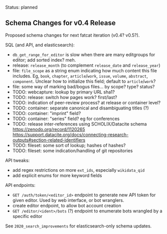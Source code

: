 
Status: planned

## Schema Changes for v0.4 Release

Proposed schema changes for next fatcat iteration (v0.4? v0.5?).

SQL (and API, and elasticsearch):

- `db_get_range_for_editor` is slow when there are many editgroups for editor; add sorted index? meh.
- release: `release_month` (to complement `release_date` and `release_year`)
- file: `file_scope` as a string enum indicating how much content this file
  includes. Eg, `book`, `chapter`, `article`/`work`, `issue`, `volume`,
  `abstract`, `component`. Unclear how to initialize this field; default to
  `article`/`work`?
- file: some way of marking bad/bogus files... by scope? type? status?
- TODO: webcapture: lookup by primary URL sha1?
- TODO: release: switch how pages work? first/last?
- TODO: indication of peer-review process? at release or container level?
- TODO: container: separate canonical and disambiguating titles (?)
- TODO: container: "imprint" field?
- TODO: container: "series" field? eg for conferences
- TODO: release inter-references using SCHOLIX/Datacite schema
    https://zenodo.org/record/1120265
    https://support.datacite.org/docs/connecting-research-outputs#section-related-identifiers
- TODO: fileset: some sort of lookup; hashes of hashes?
- TODO: fileset: some indication/handling of git repositories

API tweaks:

- add regex restrictions on more `ext_ids`, especially `wikidata_qid`
- add explicit enums for more keyword fields

API endpoints:

- `GET /auth/token/<editor_id>` endpoint to generate new API token for given
  editor. Used by web interface, or bot wranglers.
- create editor endpoint, to allow bot account creation
- `GET /editor/<ident>/bots` (?) endpoint to enumerate bots wrangled by a
  specific editor

See `2020_search_improvements` for elasticsearch-only schema updates.
